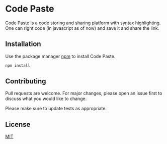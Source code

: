 # Code Paste

Code Paste is a code storing and sharing platform with syntax highlighting.
One can right code (in javascript as of now) and save it and share the link.

## Installation

Use the package manager [npm](https://www.npmjs.com/get-npm) to install Code Paste.

```bash
npm install
```

## Contributing
Pull requests are welcome. For major changes, please open an issue first to discuss what you would like to change.

Please make sure to update tests as appropriate.

## License
[MIT](https://choosealicense.com/licenses/mit/)
